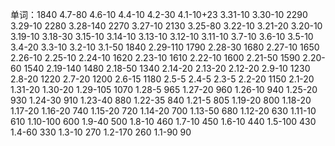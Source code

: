 单词：1840
4.7-80
4.6-10
4.4-10
4.2-30
4.1-10+23
3.31-10
3.30-10 2290
3.29-10 2280
3.28-140 2270
3.27-10 2130
3.25-80
3.22-10
3.21-20
3.20-10
3.19-10
3.18-30
3.15-10
3.14-10
3.13-10
3.12-10
3.11-10
3.7-10
3.6-10
3.5-10
3.4-20
3.3-10
3.2-10 
3.1-50 1840
2.29-110 1790
2.28-30 1680
2.27-10 1650
2.26-10
2.25-10
2.24-10 1620
2.23-10 1610
2.22-10 1600
2.21-50 1590
2.20-60 1540
2.19-140 1480
2.18-50 1340
2.14-20
2.13-20
2.12-20
2.9-10 1230
2.8-20 1220
2.7-20 1200
2.6-15 1180
2.5-5
2.4-5
2.3-5
2.2-20 1150
2.1-20
1.31-20
1.30-20
1.29-105 1070
1.28-5 965
1.27-20 960
1.26-10 940
1.25-20 930
1.24-30 910
1.23-40 880
1.22-35 840
1.21-5 805
1.19-20 800
1.18-20
1.17-20
1.16-20 740
1.15-20 720
1.14-20 700
1.13-50 680
1.12-20 630
1.11-10 610
1.10-100 600
1.9-40 500
1.8-10 460
1.7-10 450
1.6-10 440
1.5-100 430
1.4-60 330
1.3-10 270
1.2-170 260
1.1-90 90
